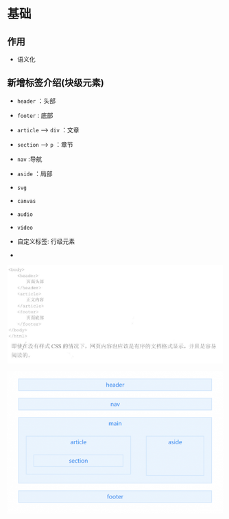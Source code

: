 # 基础

## 作用

  - 语义化

## 新增标签介绍(块级元素)

  - `header` ：头部

  - `footer` : 底部

  - `article` --> `div` ：文章

  - `section` --> `p` ：章节

  - `nav` :导航

  - `aside` ：局部

  - `svg`

  - `canvas`

  - `audio`

  - `video`

  - 自定义标签: 行级元素

*

![](image/语义化标签位置_bVnEVjqQhx.png)

![](image/html5_CMyYWCShyu.png)
